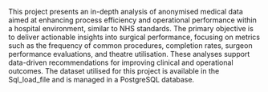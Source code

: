 This project presents an in-depth analysis of anonymised medical data aimed at enhancing process efficiency and operational performance within a hospital environment, similar to NHS standards. The primary objective is to deliver actionable insights into surgical performance, focusing on metrics such as the frequency of common procedures, completion rates, surgeon performance evaluations, and theatre utilisation. These analyses support data-driven recommendations for improving clinical and operational outcomes. The dataset utilised for this project is available in the Sql_load_file and is managed in a PostgreSQL database.
